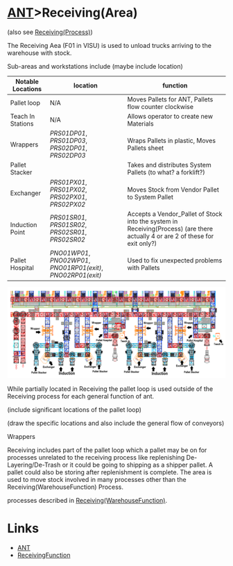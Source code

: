 # [ANT](/ANTWIKI.md)>Receiving(Area)

(also see [Receiving(Process)](/Receiving/Receiving.md))

The Receiving Aea (F01 in VISU) is used to unload trucks arriving to the warehouse with stock.

Sub-areas and workstations include (maybe include location)

|Notable Locations|location|function|
|-|-|-|
|Pallet loop|N/A|Moves Pallets for ANT, Pallets flow counter clockwise|
|Teach In Stations|N/A|Allows operator to create new Materials|
|Wrappers|*PRS01DP01*, *PRS01DP03*, *PRS02DP01*, *PRS02DP03*|Wraps Pallets in plastic, Moves Pallets sheet|
|Pallet Stacker||Takes and distributes System Pallets (to what? a forklift?)|
|Exchanger|*PRS01PX01*, *PRS01PX02*, *PRS02PX01*, *PRS02PX02*|Moves Stock from Vendor Pallet to System Pallet|
|Induction Point|*PRS01SR01*, *PRS01SR02*, *PRS02SR01*, *PRS02SR02*|Accepts a Vendor_Pallet of Stock into the system in Receiving(Process) (are there actually 4 or are 2 of these for exit only?)|
|Pallet Hospital|*PNO01WP01*, *PNO02WP01*, *PNO01RP01(exit)*, *PNO02RP01(exit)*|Used to fix unexpected problems with Pallets|

![Alt Text](./ReceivingArea.png)

While partially located in Receiving the pallet loop is used outside of the Receiving process for each general function of ant.

(include significant locations of the pallet loop)

(draw the specific locations and also include the general flow of conveyors)

Wrappers


Receiving includes part of the pallet loop which a pallet may be on for processes unrelated to the receiving process like replenishing De-Layering/De-Trash or it could be going to shipping as a shipper pallet. A pallet could also be storing after replenishment is complete. The area is used to move stock involved in many processes other than the Receiving(WarehouseFunction) Process.




processes described in [Receiving(WarehouseFunction)](/Receiving/Receiving.md).


# Links
- [ANT](/ANTWIKI.md)
- [ReceivingFunction](/Receiving/Receiving.md)